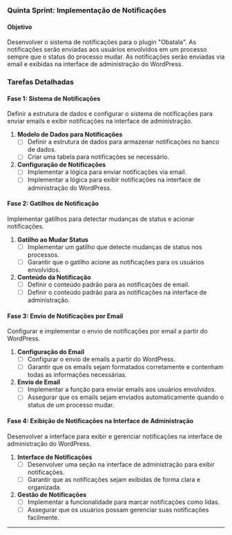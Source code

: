### Quinta Sprint: Implementação de Notificações

#### Objetivo
Desenvolver o sistema de notificações para o plugin "Obatala". As notificações serão enviadas aos usuários envolvidos em um processo sempre que o status do processo mudar. As notificações serão enviadas via email e exibidas na interface de administração do WordPress.

### Tarefas Detalhadas

#### Fase 1: Sistema de Notificações

Definir a estrutura de dados e configurar o sistema de notificações para enviar emails e exibir notificações na interface de administração.

1. **Modelo de Dados para Notificações**
     - [ ] Definir a estrutura de dados para armazenar notificações no banco de dados.
     - [ ] Criar uma tabela para notificações se necessário.

2. **Configuração de Notificações**
     - [ ] Implementar a lógica para enviar notificações via email.
     - [ ] Implementar a lógica para exibir notificações na interface de administração do WordPress.

#### Fase 2: Gatilhos de Notificação

Implementar gatilhos para detectar mudanças de status e acionar notificações.

1. **Gatilho ao Mudar Status**
     - [ ] Implementar um gatilho que detecte mudanças de status nos processos.
     - [ ] Garantir que o gatilho acione as notificações para os usuários envolvidos.

2. **Conteúdo da Notificação**
     - [ ] Definir o conteúdo padrão para as notificações de email.
     - [ ] Definir o conteúdo padrão para as notificações na interface de administração.

#### Fase 3: Envio de Notificações por Email

Configurar e implementar o envio de notificações por email a partir do WordPress.

1. **Configuração do Email**
     - [ ] Configurar o envio de emails a partir do WordPress.
     - [ ] Garantir que os emails sejam formatados corretamente e contenham todas as informações necessárias.

2. **Envio de Email**
     - [ ] Implementar a função para enviar emails aos usuários envolvidos.
     - [ ] Assegurar que os emails sejam enviados automaticamente quando o status de um processo mudar.

#### Fase 4: Exibição de Notificações na Interface de Administração

Desenvolver a interface para exibir e gerenciar notificações na interface de administração do WordPress.

1. **Interface de Notificações**
     - [ ] Desenvolver uma seção na interface de administração para exibir notificações.
     - [ ] Garantir que as notificações sejam exibidas de forma clara e organizada.

2. **Gestão de Notificações**
     - [ ] Implementar a funcionalidade para marcar notificações como lidas.
     - [ ] Assegurar que os usuários possam gerenciar suas notificações facilmente.

---
